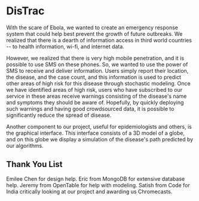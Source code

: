 # DisTrac
With the scare of Ebola, we wanted to create an emergency response system that could help best
prevent the growth of future outbreaks. We realized that there is a dearth of information access
in third world countries -- to health information, wi-fi, and internet data. 

However, we realized that there is very high mobile penetration, and it is possible to use SMS
on these phones. So, we wanted to use the power of SMS to receive and deliver information. Users
simply report their location, the disease, and the case count, and this information is used to predict
other areas of high risk for this disease through stochastic modeling. Once we have identified areas
of high risk, users who have subscribed to our service in these areas receive warnings consisting 
of the disease's name and symptoms they should be aware of. Hopefully, by quickly deploying such warnings
and having good crowdsourced data, it is possible to significantly reduce the spread of disease.

Another component to our project, useful for epidemiologists and others, is the graphical interface.
This interface consists of a 3D model of a globe, and on this globe we display a simulation of the 
disease's path predicted by our algorithms.  


## Thank You List
Emilee Chen for design help.
Eric from MongoDB for extensive database help.
Jeremy from OpenTable for help with modeling. 
Satish from Code for India critically looking at our project and awarding us Chromecasts.

